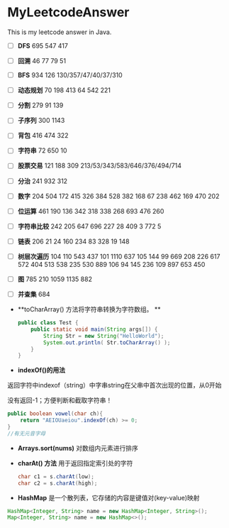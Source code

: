 # MyLeetcodeAnswer
This is my leetcode answer in Java.
- [ ] **DFS**
695 547 417
- [ ]  **回溯**
46 77 79 51 
- [ ] **BFS**
934 126 
130/357/47/40/37/310

- [ ] **动态规划**
70 198 413 64 542 221
- [ ] **分割**
279 91 139 
- [ ] **子序列**
300 1143 
- [ ] **背包**
416 474 322 
- [ ] **字符串**
72 650 10
- [ ] **股票交易**
121 188 309
213/53/343/583/646/376/494/714


- [ ] **分治**
241 932 312


- [ ] **数字**
204 504 172 415 326 384 528 382 168 67 238 462 169 470 202


- [ ] **位运算**
461 190 136 342 318 338 268 693 476 260

- [ ] **字符串比较**
242 205 647 696 227 28 409 3 772 5

- [ ] **链表**
206 21 24 160 234 83 328 19 148

- [ ] **树层次遍历**
104 110 543 437 101 1110
637
105 144 99 669 
208 
226 617 572 404 513 538 235 530 889 106 94 145 236 109 897 653 450

- [ ] **图**
785 210 1059 1135 882

- [ ] **并查集**
684

 

















* **toCharArray() 方法将字符串转换为字符数组。 **

  ```java
  public class Test {
      public static void main(String args[]) {
          String Str = new String("HelloWorld");
          System.out.println( Str.toCharArray() );
      }
  }
  ```

*  **indexOf()的用法**

  返回字符中indexof（string）中字串string在父串中首次出现的位置，从0开始

  没有返回-1；方便判断和截取字符串！ 

  ```java
  public boolean vowel(char ch){
      return "AEIOUaeiou".indexOf(ch) >= 0;
  }
  //有无元音字母
  ```

* **Arrays.sort(nums)** 对数组内元素进行排序

* **charAt() 方法** 用于返回指定索引处的字符 

  ```java
  char c1 = s.charAt(low);
  char c2 = s.charAt(high);
  ```
  
*  **HashMap** 是一个散列表，它存储的内容是键值对(key-value)映射 

```java
HashMap<Integer, String> name = new HashMap<Integer, String>();
Map<Integer, String> name = new HashMap<>();
```

